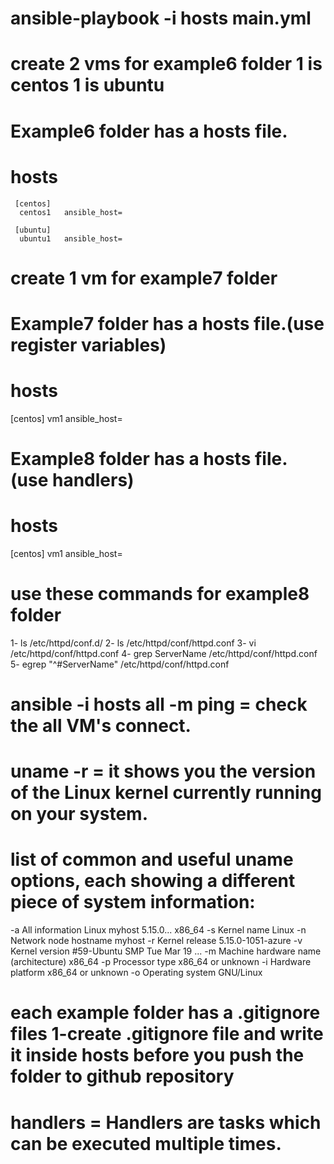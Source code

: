 # ansible-playbook  -i hosts main.yml

# create 2 vms for example6 folder 1 is centos 1 is ubuntu 

# Example6 folder has a hosts file.
 # hosts
     [centos]
      centos1   ansible_host=

     [ubuntu]
      ubuntu1   ansible_host=
# create 1 vm for example7 folder
# Example7 folder has a hosts file.(use register variables) 
 # hosts 
   [centos]
   vm1  ansible_host=

# Example8 folder has a hosts file. (use handlers)
 # hosts 
   [centos]
   vm1  ansible_host=

 # use these commands for example8 folder 
 1- ls   /etc/httpd/conf.d/
 2- ls   /etc/httpd/conf/httpd.conf
 3- vi  /etc/httpd/conf/httpd.conf
 4- grep  ServerName      /etc/httpd/conf/httpd.conf
 5- egrep "^#ServerName"  /etc/httpd/conf/httpd.conf


# ansible  -i hosts  all  -m ping = check the all VM's connect.

# uname  -r = it shows you the version of the Linux kernel currently running on your system.

# list of common and useful uname options, each showing a different piece of system information:
-a	       All information	                          Linux myhost 5.15.0... x86_64
-s	       Kernel name	                              Linux
-n	       Network node hostname	                    myhost
-r	       Kernel release	                            5.15.0-1051-azure
-v	       Kernel version	                            #59-Ubuntu SMP Tue Mar 19 ...
-m	       Machine hardware name (architecture)	      x86_64
-p	       Processor type                           	x86_64 or unknown
-i	       Hardware platform	                        x86_64 or unknown
-o	       Operating system	                          GNU/Linux

# each example folder has a .gitignore files 1-create .gitignore file and write it inside hosts before you push the folder to github repository

# handlers = Handlers are tasks which can be executed multiple times.
